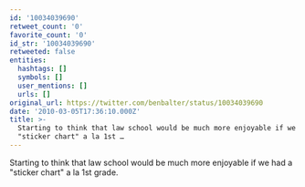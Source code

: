 ```yaml
---
id: '10034039690'
retweet_count: '0'
favorite_count: '0'
id_str: '10034039690'
retweeted: false
entities:
  hashtags: []
  symbols: []
  user_mentions: []
  urls: []
original_url: https://twitter.com/benbalter/status/10034039690
date: '2010-03-05T17:36:10.000Z'
title: >-
  Starting to think that law school would be much more enjoyable if we had a
  "sticker chart" a la 1st …
---
```


Starting to think that law school would be much more enjoyable if we had a "sticker chart" a la 1st grade.